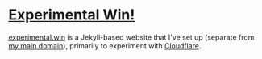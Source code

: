 # [Experimental Win!](https://www.experimental.win/)

[experimental.win](https://www.experimental.win/) is a Jekyll-based website that I've set up (separate from [my main domain](https://www.beh.uk/)), primarily to experiment with [Cloudflare](https://www.cloudflare.com/).
